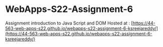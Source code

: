 # WebApps-S22-Assignment-6
Assignment introduction to Java Script and DOM
Hosted at : [https://44-563-web-apps-s22.github.io/webapps-s22-assignment-6-ksreejareddy/](https://44-563-web-apps-s22.github.io/webapps-s22-assignment-6-ksreejareddy/)

